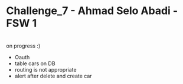 # Challenge_7 - Ahmad Selo Abadi - FSW 1

<br> on progress :)

- Oauth
- table cars on DB
- routing is not appropriate
- alert after delete and create car
